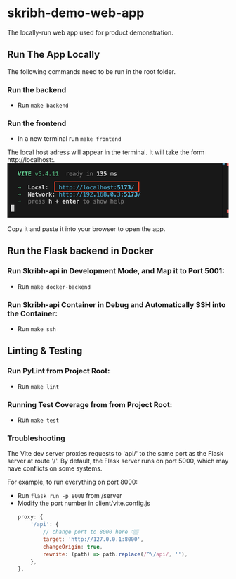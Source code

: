 # skribh-demo-web-app
The locally-run web app used for product demonstration.

## Run The App Locally

The following commands need to be run in the root folder.

### Run the backend
- Run `make backend`

### Run the frontend
- In a new terminal run `make frontend`

The local host adress will appear in the terminal. It will take the form http://localhost:<port>.
![alt text](image.png)

Copy it and paste it into your browser to open the app.

## Run the Flask backend in Docker

### Run Skribh-api in Development Mode, and Map it to Port 5001:
- Run `make docker-backend`

### Run Skribh-api Container in Debug and Automatically SSH into the Container:
- Run `make ssh`

## Linting & Testing

### Run PyLint from Project Root:
- Run `make lint`

### Running Test Coverage from from Project Root:
- Run `make test`

### Troubleshooting
The Vite dev server proxies requests to 'api/' to the same port as the Flask server at route '/'. By default, the Flask server runs on port 5000, which may have conflicts on some systems.

For example, to run everything on port 8000:
- Run `flask run -p 8000` from /server
- Modify the port number in client/vite.config.js
    ```js
    proxy: {
        '/api': {
            // change port to 8000 here 👇🏽
            target: 'http://127.0.0.1:8000',
            changeOrigin: true,
            rewrite: (path) => path.replace(/^\/api/, ''), 
        },
    },
    ```